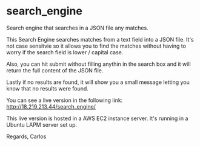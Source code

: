 # search_engine
Search engine that searches in a JSON file any matches.

This Search Engine searches matches from a text field into a JSON file. It's not case sensitvie so it allows you to find the matches without having to worry if the search field is lower / capital case. 

Also, you can hit submit without filling anythin in the search box and it will return the full content of the JSON file. 

Lastly if no results are found, it will show you a small message letting you know that no results were found. 

You can see a live version in the following link: http://18.219.213.44/search_engine/  

This live version is hosted in a AWS EC2 instance server. It's running in a Ubuntu LAPM server set up. 

Regards,
Carlos
